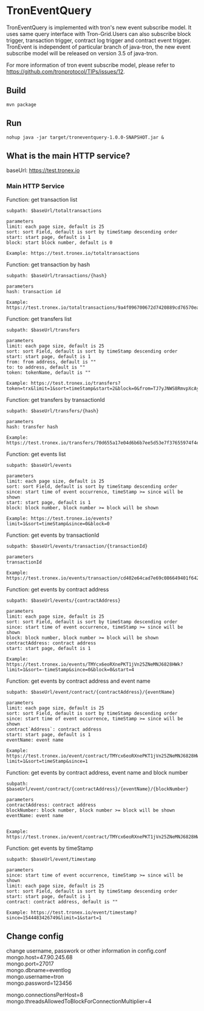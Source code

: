 # TronEventQuery

TronEventQuery is implemented with tron's new event subscribe model. It uses same query interface with Tron-Grid.Users can 
also subscribe block trigger, transaction trigger, contract log trigger and contract event trigger. TronEvent is 
independent of particular branch of java-tron, the new event subscribe model will be released on version 3.5 of java-tron.

For more information of tron event subscribe model, please refer to https://github.com/tronprotocol/TIPs/issues/12.


## Build
```
mvn package
```

## Run
```
nohup java -jar target/troneventquery-1.0.0-SNAPSHOT.jar &
```

## What is the main HTTP service?
baseUrl: https://test.tronex.io  
 
### Main HTTP Service  
Function: get transaction list
```
subpath: $baseUrl/totaltransactions

parameters   
limit: each page size, default is 25
sort: sort Field, default is sort by timeStamp descending order
start: start page, default is 1
block: start block number, default is 0

Example: https://test.tronex.io/totaltransactions
```

Function: get transaction by hash
```
subpath: $baseUrl/transactions/{hash}

parameters   
hash: transaction id

Example: https://test.tronex.io/totaltransactions/9a4f096700672d7420889cd76570ea47bfe9ef815bb2137b0d4c71b3d23309e9
```
Function: get transfers list
```
subpath: $baseUrl/transfers	

parameters   
limit: each page size, default is 25
sort: sort Field, default is sort by timeStamp descending order
start: start page, default is 1
from: from address, default is ""
to: to address, default is ""
token: tokenName, default is ""

Example: https://test.tronex.io/transfers?token=trx&limit=1&sort=timeStamp&start=2&block=0&from=TJ7yJNWS8RmvpXcAyXBhvFDfGpV9ZYc3vt&to=TAEcoD8J7P5QjWT32r31gat8L7Sga2qUy8
```
Function: get transfers by transactionId
```
subpath: $baseUrl/transfers/{hash}

parameters   
hash: transfer hash

Example: https://test.tronex.io/transfers/70d655a17e04d6b6b7ee5d53e7f37655974f4e71b0edd6bcb311915a151a4700
```
Function: get events list
```
subpath: $baseUrl/events

parameters   
limit: each page size, default is 25
sort: sort Field, default is sort by timeStamp descending order
since: start time of event occurrence, timeStamp >= since will be shown
start: start page, default is 1
block: block number, block number >= block will be shown

Example: https://test.tronex.io/events?limit=1&sort=timeStamp&since=0&block=0
```
Function: get events by transactionId
```
subpath: $baseUrl/events/transaction/{transactionId}

parameters   
transactionId

Example: https://test.tronex.io/events/transaction/cd402e64cad7e69c086649401f6427f5852239f41f51a100abfc7beaa8aa0f9c
```
Function: get events by contract address
```
subpath: $baseUrl/events/{contractAddress}

parameters   
limit: each page size, default is 25
sort: sort Field, default is sort by timeStamp descending order
since: start time of event occurrence, timeStamp >= since will be shown
block: block number, block number >= block will be shown
contractAddress: contract address
start: start page, default is 1

Example: https://test.tronex.io/events/TMYcx6eoRXnePKT1jVn25ZNeMNJ6828HWk?limit=1&sort=-timeStamp&since=0&block=0&start=4
```
Function: get events by contract address and event name
```
subpath: $baseUrl/event/contract/{contractAddress}/{eventName}

parameters   
limit: each page size, default is 25
sort: sort Field, default is sort by timeStamp descending order
since: start time of event occurrence, timeStamp >= since will be shown
contract`Address`: contract address
start: start page, default is 1
eventName: event name

Example: https://test.tronex.io/event/contract/TMYcx6eoRXnePKT1jVn25ZNeMNJ6828HWk/Bet?limit=1&sort=timeStamp&since=1
```
Function: get events by contract address, event name and block number
```
subpath: $baseUrl/event/contract/{contractAddress}/{eventName}/{blockNumber}

parameters   
contractAddress: contract address
blockNumber: block number, block number >= block will be shown
eventName: event name


Example: https://test.tronex.io/event/contract/TMYcx6eoRXnePKT1jVn25ZNeMNJ6828HWk/Bet/4835773
```
Function: get events by timeStamp
```
subpath: $baseUrl/event/timestamp

parameters   
since: start time of event occurrence, timeStamp >= since will be shown
limit: each page size, default is 25
sort: sort Field, default is sort by timeStamp descending order
start: start page, default is 1
contract: contract address, default is ""

Example: https://test.tronex.io/event/timestamp?since=1544483426749&limit=1&start=1
```
## Change config
change username, passwork or other information in config.conf   
mongo.host=47.90.245.68   
mongo.port=27017   
mongo.dbname=eventlog   
mongo.username=tron   
mongo.password=123456   

mongo.connectionsPerHost=8   
mongo.threadsAllowedToBlockForConnectionMultiplier=4   
